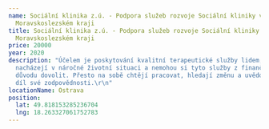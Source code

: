 ```yaml
---
name: Sociální klinika z.ú. - Podpora služeb rozvoje Sociální kliniky v
  Moravskoslezském kraji
title: Sociální klinika z.ú. - Podpora služeb rozvoje Sociální kliniky v
  Moravskoslezském kraji
price: 20000
year: 2020
description: "Účelem je poskytování kvalitní terapeutické služby lidem, kteří se
  nacházejí v náročné životní situaci a nemohou si tyto služby z finančních
  důvodu dovolit. Přesto na sobě chtějí pracovat, hledají změnu a uvědomují si
  díl své zodpovědnosti.\r\n"
locationName: Ostrava
position:
  lat: 49.818153285236704
  lng: 18.263327061752783
---
```

